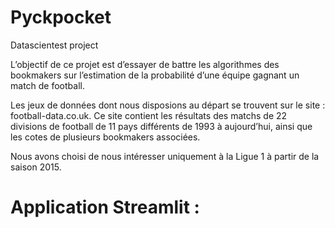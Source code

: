 # Pyckpocket
Datascientest project

L’objectif de ce projet est d’essayer de battre les algorithmes des bookmakers sur l’estimation de la probabilité d’une équipe gagnant un match de football.

Les jeux de données dont nous disposions au départ se trouvent sur le site : football-data.co.uk. Ce site contient les résultats des matchs de 22 divisions de football de 11 pays différents de 1993 à aujourd’hui, ainsi que les cotes de plusieurs bookmakers associées.

Nous avons choisi de nous intéresser uniquement à la Ligue 1 à partir de la saison 2015.

# Application Streamlit : 
